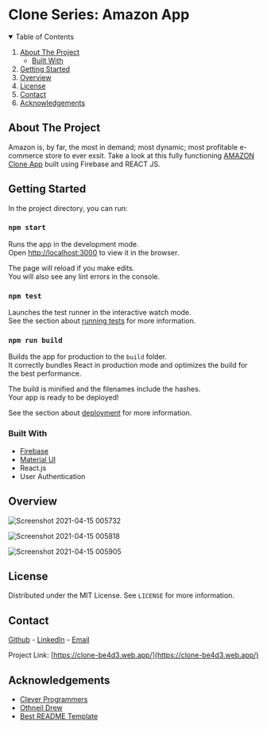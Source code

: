 # Clone Series: Amazon App

<!-- TABLE OF CONTENTS -->
<details open="open">
  <summary>Table of Contents</summary>
  <ol>
    <li>
      <a href="#about-the-project">About The Project</a>
      <ul>
        <li><a href="#built-with">Built With</a></li>
      </ul>
    </li>
    <li><a href="#getting-started">Getting Started</a></li>
    <li><a href="#overview">Overview</a></li>
    <li><a href="#license">License</a></li>
    <li><a href="#contact">Contact</a></li>
    <li><a href="#acknowledgements">Acknowledgements</a></li>
  </ol>
</details>

<!-- ABOUT THE PROJECT -->
## About The Project
Amazon is, by far, the most in demand; most dynamic; most profitable e-commerce store to ever exsit. Take a look at this fully functioning [AMAZON Clone App](https://clone-be4d3.web.app/) built using Firebase and REACT JS.

<!-- GETTING STARTED -->
## Getting Started

In the project directory, you can run:

### `npm start`

Runs the app in the development mode.\
Open [http://localhost:3000](http://localhost:3000) to view it in the browser.

The page will reload if you make edits.\
You will also see any lint errors in the console.

### `npm test`

Launches the test runner in the interactive watch mode.\
See the section about [running tests](https://facebook.github.io/create-react-app/docs/running-tests) for more information.

### `npm run build`

Builds the app for production to the `build` folder.\
It correctly bundles React in production mode and optimizes the build for the best performance.

The build is minified and the filenames include the hashes.\
Your app is ready to be deployed!

See the section about [deployment](https://facebook.github.io/create-react-app/docs/deployment) for more information.

### Built With
* [Firebase](https://firebase.google.com/)
* [Material UI](https://material-ui.com/components/material-icons/)
* React.js
* User Authentication

<!-- OVERVIEW -->
## Overview
![Screenshot 2021-04-15 005732](https://user-images.githubusercontent.com/73044038/114823329-ff57f680-9d88-11eb-919a-fcabde970cf7.png)

![Screenshot 2021-04-15 005818](https://user-images.githubusercontent.com/73044038/114823333-00892380-9d89-11eb-9cae-3acc381708b1.png)

![Screenshot 2021-04-15 005905](https://user-images.githubusercontent.com/73044038/114823334-00892380-9d89-11eb-9c5a-b22cbcedc305.png)

<!-- LICENSE -->
## License
Distributed under the MIT License. See `LICENSE` for more information.

<!-- CONTACT -->
## Contact
[Github](https://github.com/inalo1) - [LinkedIn](https://www.linkedin.com/in/ivygabriellenalo/) - [Email](nalo.ivielle13@gmail.com)

Project Link: [https://clone-be4d3.web.app/](https://clone-be4d3.web.app/)

<!-- ACKNOWLEDGEMENTS -->
## Acknowledgements
* [Clever Programmers](https://github.com/CleverProgrammers)
* [Othneil Drew](https://github.com/othneildrew)
* [Best README Template](https://github.com/othneildrew/Best-README-Template) 
